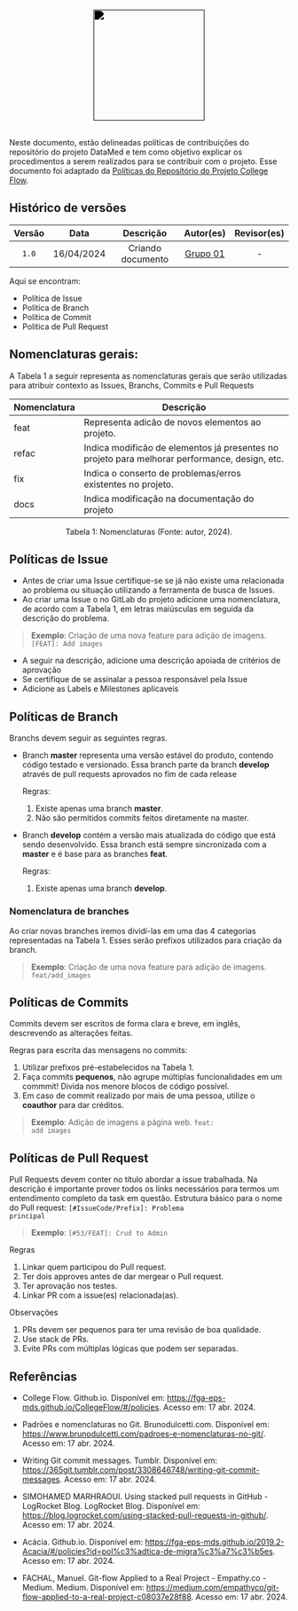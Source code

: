 <br/>

<div style="display: flex; flex-direction: column; justify-content: center; align-items:center;">
    <img src="https://dansousamelo.github.io/RQ_ISP/assets/backlog/BACKLOG-ICON.png" width="200" height="200" style="filter: brightness(0%);"ss />
</div>

<br/>

Neste documento, estão delineadas políticas de contribuições do repositório do projeto DataMed e tem como objetivo explicar os procedimentos a serem realizados para se contribuir com o projeto. Esse documento foi adaptado da [Políticas do Repositório do Projeto College Flow](https://fga-eps-mds.github.io/CollegeFlow/#/policies).

## Histórico de versões

| Versão |    Data    |     Descrição     |                      Autor(es)                       | Revisor(es) |
| :----: | :--------: | :---------------: | :--------------------------------------------------: | :---------: |
| `1.0`  | 16/04/2024 | Criando documento | [Grupo 01](/grupos/grupo_01?id=integrantes-do-grupo) |      -      |


Aqui se encontram:

- Política de Issue
- Política de Branch
- Política de Commit
- Política de Pull Request

## Nomenclaturas gerais:

A Tabela 1 a seguir representa as nomenclaturas gerais que serão utilizadas para atribuir contexto as Issues, Branchs, Commits e Pull Requests

| Nomenclatura | Descrição                                                                                     |
| ------------ | --------------------------------------------------------------------------------------------- |
| feat         | Representa adicão de novos elementos ao projeto.                                              |
| refac        | Indica modificão de elementos já presentes no projeto para melhorar performance, design, etc. |
| fix          | Indica o conserto de problemas/erros existentes no projeto.                                   |
| docs         | Indica modificação na documentação do projeto                                                 |

<div style="text-align: center">
<p> Tabela 1: Nomenclaturas (Fonte: autor, 2024). </p>
</div>

## Políticas de Issue

- Antes de criar uma Issue certifique-se se já não existe uma relacionada ao problema ou situação utilizando a ferramenta de busca de Issues.
- Ao criar uma Issue o no GitLab do projeto adicione uma nomenclatura, de acordo com a Tabela 1, em letras maiúsculas em seguida da descrição do problema.
> **Exemplo**: Criação de uma nova feature para adição de imagens. <code>[FEAT]: Add images</code>
- A seguir na descrição, adicione uma descrição apoiada de critérios de aprovação
- Se certifique de se assinalar a pessoa responsável pela Issue
- Adicione as Labels e Milestones aplicaveis

## Políticas de Branch

Branchs devem seguir as seguintes regras.

- Branch **master** representa uma versão estável do produto, contendo código testado e versionado. Essa branch parte da branch **develop** através de pull requests aprovados no fim de cada release

  Regras:

  1. Existe apenas uma branch **master**.
  2. Não são permitidos commits feitos diretamente na master.

- Branch **develop** contém a versão mais atualizada do código que está sendo desenvolvido. Essa branch está sempre sincronizada com a **master** e é base para as branches **feat**.

  Regras:

  1. Existe apenas uma branch **develop**.

### Nomenclatura de branches

Ao criar novas branches iremos dividí-las em uma das 4 categorias representadas na Tabela 1. Esses serão prefixos utilizados para criação da branch.

> **Exemplo**: Criação de uma nova feature para adição de imagens. <code>feat/add_images</code>

## Políticas de Commits

Commits devem ser escritos de forma clara e breve, em inglês, descrevendo as alterações feitas.

Regras para escrita das mensagens no commits:

1. Utilizar prefixos pré-estabelecidos na Tabela 1.
2. Faça commits **pequenos**, não agrupe múltiplas funcionalidades em um commmit! Divida nos menore blocos de código possível.
3. Em caso de commit realizado por mais de uma pessoa, utilize o **coauthor** para dar créditos.

> **Exemplo**: Adição de imagens a página web. <code>feat: add images</code>

## Políticas de Pull Request

Pull Requests devem conter no título abordar a issue trabalhada. Na descrição é importante prover todos os links necessários para termos um entendimento completo da task em questão.
Estrutura básico para o nome do Pull request: <code>[#IssueCode/Prefix]: Problema principal</code>

> **Exemplo**: <code>[#53/FEAT]: Crud to Admin</code>

Regras

1. Linkar quem participou do Pull request.
2. Ter dois approves antes de dar mergear o Pull request.
3. Ter aprovação nos testes.
4. Linkar PR com a issue(es) relacionada(as).

Observações

1. PRs devem ser pequenos para ter uma revisão de boa qualidade.
2. Use stack de PRs.
3. Evite PRs com múltiplas lógicas que podem ser separadas.

## Referências

* College Flow. Github.io. Disponível em: <https://fga-eps-mds.github.io/CollegeFlow/#/policies>. Acesso em: 17 abr. 2024.

* Padrões e nomenclaturas no Git. Brunodulcetti.com. Disponível em: <https://www.brunodulcetti.com/padroes-e-nomenclaturas-no-git/>. Acesso em: 17 abr. 2024.

* Writing Git commit messages. Tumblr. Disponível em: <https://365git.tumblr.com/post/3308646748/writing-git-commit-messages>. Acesso em: 17 abr. 2024.

* SIMOHAMED MARHRAOUI. Using stacked pull requests in GitHub - LogRocket Blog. LogRocket Blog. Disponível em: <https://blog.logrocket.com/using-stacked-pull-requests-in-github/>. Acesso em: 17 abr. 2024.

* Acácia. Github.io. Disponível em: <https://fga-eps-mds.github.io/2019.2-Acacia/#/policies?id=pol%c3%adtica-de-migra%c3%a7%c3%b5es>. Acesso em: 17 abr. 2024.

* FACHAL, Manuel. Git-flow Applied to a Real Project - Empathy.co - Medium. Medium. Disponível em: <https://medium.com/empathyco/git-flow-applied-to-a-real-project-c08037e28f88>. Acesso em: 17 abr. 2024.